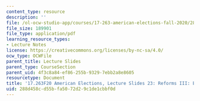 ```yaml
---
content_type: resource
description: ''
file: /ol-ocw-studio-app/courses/17-263-american-elections-fall-2020/288d458cd55bfa5072d29c1de1cbbf0d_MIT17_263F20_Lec23.pdf
file_size: 189901
file_type: application/pdf
learning_resource_types:
- Lecture Notes
license: https://creativecommons.org/licenses/by-nc-sa/4.0/
ocw_type: OCWFile
parent_title: Lecture Slides
parent_type: CourseSection
parent_uid: 4f3c8a84-ef86-255b-9329-7ebb2a8e8605
resourcetype: Document
title: '17.263F20 American Elections, Lecture Slides 23: Reforms III: Electoral Systems'
uid: 288d458c-d55b-fa50-72d2-9c1de1cbbf0d
---
```


